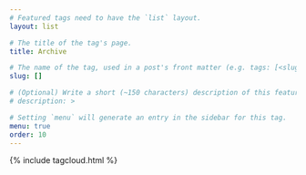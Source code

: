 ```yaml
---
# Featured tags need to have the `list` layout.
layout: list

# The title of the tag's page.
title: Archive

# The name of the tag, used in a post's front matter (e.g. tags: [<slug>]).
slug: []

# (Optional) Write a short (~150 characters) description of this featured tag.
# description: >

# Setting `menu` will generate an entry in the sidebar for this tag.
menu: true
order: 10
---
```


{% include tagcloud.html %}
